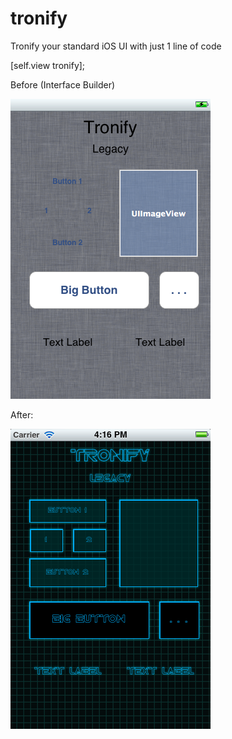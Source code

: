 tronify
=======

Tronify your standard iOS UI with just 1 line of code

[self.view tronify];


Before (Interface Builder)

<img src="https://github.com/torinnguyen/tronify/raw/master/screenshot_before.png" />


After:

<img src="http://github.com/torinnguyen/tronify/raw/master/screenshot_after.png" />
